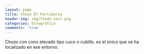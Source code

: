 ```yaml
---
layout: page
title: Chozo El Partidario
header-img: img/fondo-azul.png
categories: Etnográfico
comments: 'true'
---
```



Chozo con cono elevado tipo cuco o cubillo. es el único que se ha localizado en ese entorno.

<div class="photos">
</div>

